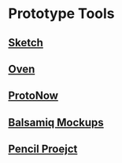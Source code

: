 # Prototype Tools

## [Sketch](https://www.sketchapp.com)

## [Oven](https://ovenapp.io)

## [ProtoNow](https://protonow.navercorp.com)

## [Balsamiq Mockups](https://balsamiq.com/products/mockups)

## [Pencil Proejct](http://pencil.evolus.vn)
